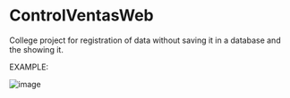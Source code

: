 # ControlVentasWeb
College project for registration of data without saving it in a database and the showing it.

EXAMPLE:

![image](https://github.com/pmont4/ControlVentasWeb/assets/84726204/e7b302db-7c3e-4421-a69a-7fc4055897dc)

